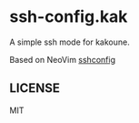 # ssh-config.kak

A simple ssh mode for kakoune.

Based on NeoVim [sshconfig](https://github.com/neovim/neovim/blob/master/runtime/syntax/sshconfig.vim)

## LICENSE

MIT

